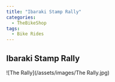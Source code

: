 ```yaml
---
title: "Ibaraki Stamp Rally"
categories:
  - TheBikeShop
tags:
  - Bike Rides
---
```


## Ibaraki Stamp Rally

![The Rally](/assets/images/The Rally.jpg)
